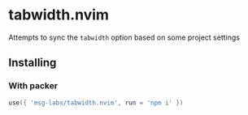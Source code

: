 # tabwidth.nvim

Attempts to sync the `tabwidth` option based on some project settings

## Installing

### With packer

```lua
use({ 'msg-labs/tabwidth.nvim', run = 'npm i' })
```
